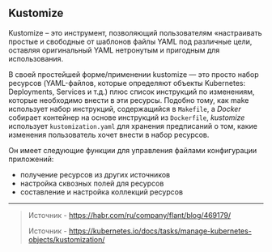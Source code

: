 ## Kustomize
Kustomize – это инструмент, позволяющий пользователям «настраивать простые 
и свободные от шаблонов файлы YAML под различные цели, оставляя оригинальный YAML нетронутым и пригодным для использования.

В своей простейшей форме/применении kustomize — это просто набор ресурсов 
(YAML-файлов, которые определяют объекты Kubernetes: Deployments, Services и т.д.) плюс список инструкций по изменениям, которые необходимо внести в эти ресурсы. 
Подобно тому, как make использует набор инструкций, содержащийся в ```Makefile```, а *Docker* собирает контейнер на основе инструкций из ```Dockerfile```, 
*kustomize* использует ```kustomization.yaml``` для хранения предписаний о том, какие изменения пользователь хочет внести в набор ресурсов.

Он имеет следующие функции для управления файлами конфигурации приложений:
* получение ресурсов из других источников
* настройка сквозных полей для ресурсов
* составление и настройка коллекций ресурсов

___
>Источник - https://habr.com/ru/company/flant/blog/469179/
>
>Источник - https://kubernetes.io/docs/tasks/manage-kubernetes-objects/kustomization/
